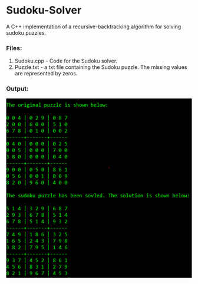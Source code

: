 # Sudoku-Solver

A C++ implementation of a recursive-backtracking algorithm for solving sudoku puzzles.

### Files:

1. Sudoku.cpp - Code for the Sudoku solver. 
2. Puzzle.txt - a txt file containing the Sudoku puzzle. The missing values are represented by zeros. 

### Output:

![Image of Sudoku](https://github.com/abheekvimal/Sudoku-Solver/blob/master/Image.PNG)
